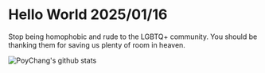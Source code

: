 # Hello World 2025/01/16

Stop being homophobic and rude to the LGBTQ+ community. You should be thanking them for saving us plenty of room in heaven.

![PoyChang's github stats](https://github-readme-stats.vercel.app/api?username=poychang&show_icons=true&theme=dracula)

